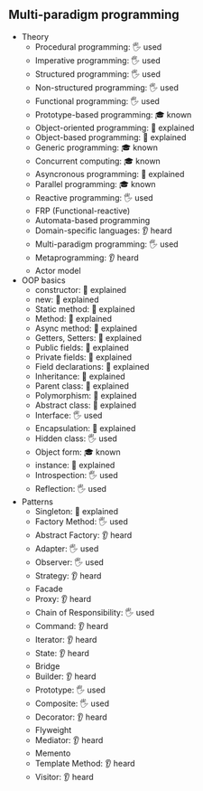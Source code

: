 ## Multi-paradigm programming

- Theory
  - Procedural programming: 🖐️ used
  - Imperative programming: 🖐️ used
  - Structured programming: 🖐️ used
  - Non-structured programming: 🖐️ used
  - Functional programming: 🖐️ used
  - Prototype-based programming: 🎓 known
  - Object-oriented programming: 🙋 explained
  - Object-based programming: 🙋 explained
  - Generic programming: 🎓 known
  - Concurrent computing: 🎓 known
  - Asyncronous programming: 🙋 explained
  - Parallel programming: 🎓 known
  - Reactive programming: 🖐️ used
  - FRP (Functional-reactive)
  - Automata-based programming
  - Domain-specific languages: 👂 heard
  - Multi-paradigm programming: 🖐️ used
  - Metaprogramming: 👂 heard
  - Actor model
- OOP basics
  - constructor: 🙋 explained
  - new: 🙋 explained
  - Static method: 🙋 explained
  - Method: 🙋 explained
  - Async method: 🙋 explained
  - Getters, Setters: 🙋 explained
  - Public fields: 🙋 explained
  - Private fields: 🙋 explained
  - Field declarations: 🙋 explained
  - Inheritance: 🙋 explained
  - Parent class: 🙋 explained
  - Polymorphism: 🙋 explained
  - Abstract class: 🙋 explained
  - Interface: 🖐️ used
  - Encapsulation: 🙋 explained
  - Hidden class: 🖐️ used
  - Object form: 🎓 known
  - instance: 🙋 explained
  - Introspection: 🖐️ used
  - Reflection: 🖐️ used
- Patterns
  - Singleton: 🙋 explained
  - Factory Method: 🖐️ used
  - Abstract Factory: 👂 heard
  - Adapter: 🖐️ used
  - Observer: 🖐️ used
  - Strategy: 👂 heard
  - Facade
  - Proxy: 👂 heard
  - Chain of Responsibility: 🖐️ used
  - Command: 👂 heard
  - Iterator: 👂 heard
  - State: 👂 heard
  - Bridge
  - Builder: 👂 heard
  - Prototype: 🖐️ used
  - Composite: 🖐️ used
  - Decorator: 👂 heard
  - Flyweight
  - Mediator: 👂 heard
  - Memento
  - Template Method: 👂 heard
  - Visitor: 👂 heard
